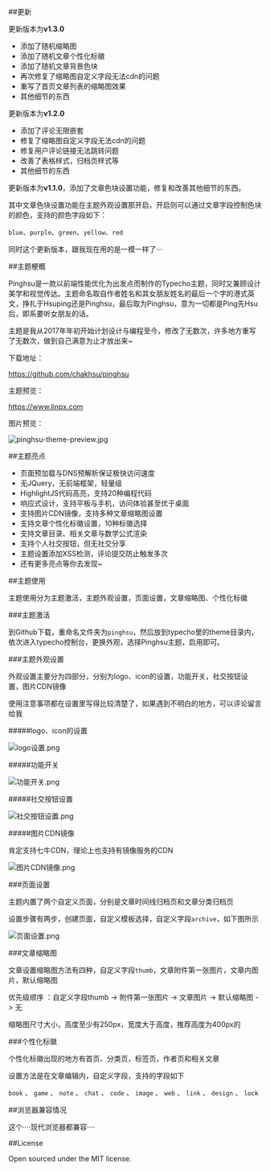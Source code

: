 ##更新

更新版本为**v1.3.0**

 - 添加了随机缩略图
 - 添加了随机文章个性化标徽
 - 添加了随机文章背景色块
 - 再次修复了缩略图自定义字段无法cdn的问题
 - 重写了首页文章列表的缩略图效果
 - 其他细节的东西

更新版本为**v1.2.0**

 - 添加了评论无限嵌套
 - 修复了缩略图自定义字段无法cdn的问题
 - 修复用户评论链接无法跳转问题
 - 改善了表格样式，归档页样式等
 - 其他细节的东西

更新版本为**v1.1.0**，添加了文章色块设置功能，修复和改善其他细节的东西。

其中文章色块设置功能在主题外观设置那开启，开启则可以通过文章字段控制色块的颜色，支持的颜色字段如下：

`blue`、`purple`、`green`、`yellow`、`red`

同时这个更新版本，跟我现在用的是一模一样了···

##主题梗概

Pinghsu是一款以前端性能优化为出发点而制作的Typecho主题，同时又兼顾设计美学和视觉传达。主题命名取自作者姓名和其女朋友姓名的最后一个字的港式英文，挣扎于Hsuping还是Pinghsu，最后取为Pinghsu，意为一切都是Ping先Hsu后，即系要听女朋友的话。

主题是我从2017年年初开始计划设计与编程至今，修改了无数次，许多地方重写了无数次，做到自己满意为止才放出来~

下载地址：

https://github.com/chakhsu/pinghsu

主题预览：

https://www.linpx.com

图片预览：

![pinghsu-theme-preview.jpg][1]

##主题亮点

 - 页面预加载与DNS预解析保证极快访问速度
 - 无JQuery，无前端框架，轻量级
 - HighlightJS代码高亮，支持20种编程代码
 - 响应式设计，支持平板与手机，访问体验甚至优于桌面
 - 支持图片CDN镜像，支持多种文章缩略图设置
 - 支持文章个性化标徽设置，10种标徽选择
 - 支持文章目录、相关文章与数学公式渲染
 - 支持个人社交按钮，但无社交分享
 - 主题设置添加XSS检测，评论提交防止触发多次
 - 还有更多亮点等你去发现~

##主题使用

主题使用分为主题激活，主题外观设置，页面设置，文章缩略图、个性化标徽

###主题激活

到Github下载，重命名文件夹为`pinghsu`，然后放到typecho里的theme目录内，依次进入typecho控制台，更换外观，选择Pinghsu主题，启用即可。

###主题外观设置

外观设置主要分为四部分，分别为logo、icon的设置，功能开关，社交按钮设置，图片CDN镜像

使用注意事项都在设置里写得比较清楚了，如果遇到不明白的地方，可以评论留言给我

#####logo、icon的设置

![logo设置.png][2]

#####功能开关

![功能开关.png][3]

#####社交按钮设置

![社交按钮设置.png][4]

#####图片CDN镜像

肯定支持七牛CDN，理论上也支持有镜像服务的CDN

![图片CDN镜像.png][5]

###页面设置

主题内置了两个自定义页面，分别是文章时间线归档页和文章分类归档页

设置步骤有两步，创建页面，自定义模板选择，自定义字段`archive`，如下图所示

![页面设置.png][6]

###文章缩略图

文章设置缩略图方法有四种，自定义字段`thumb`，文章附件第一张图片，文章内图片，默认缩略图

优先级顺序 ：自定义字段thumb -> 附件第一张图片 -> 文章图片 -> 默认缩略图 -> 无

缩略图尺寸大小，高度至少有250px，宽度大于高度，推荐高度为400px的

###个性化标徽

个性化标徽出现的地方有首页、分类页，标签页，作者页和相关文章

设置方法是在文章编辑内，自定义字段，支持的字段如下

`book` 、 `game` 、 `note` 、 `chat` 、 `code` 、 `image` 、 `web` 、 `link` 、 `design` 、 `lock`

##浏览器兼容情况

这个····现代浏览器都兼容····

##License

Open sourced under the MIT license.


  [1]: https://ws1.sinaimg.cn/large/7c98397dgy1fcsfm231j9j20rk0ipwhy
  [2]: https://ws1.sinaimg.cn/large/7c98397dgy1fcsflqsec3j20m80bbmxe
  [3]: https://ws1.sinaimg.cn/large/7c98397dgy1fcsflt4gc6j20m80lxq3t
  [4]: https://ws1.sinaimg.cn/large/7c98397dgy1fcsflokwmsj20m80ba74d
  [5]: https://ws1.sinaimg.cn/large/7c98397dgy1fcsflpdtuoj20m808dwem
  [6]: https://ws1.sinaimg.cn/large/7c98397dgy1fcsflrkphkj20rs0i9dgb
